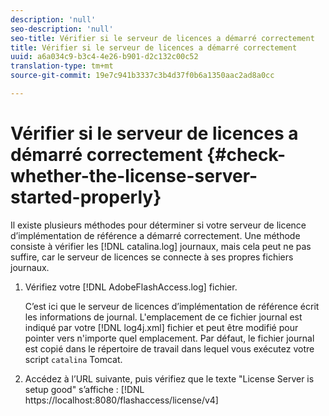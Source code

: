 ```yaml
---
description: 'null'
seo-description: 'null'
seo-title: Vérifier si le serveur de licences a démarré correctement
title: Vérifier si le serveur de licences a démarré correctement
uuid: a6a034c9-b3c4-4e26-b901-d2c132c00c52
translation-type: tm+mt
source-git-commit: 19e7c941b3337c3b4d37f0b6a1350aac2ad8a0cc

---
```



# Vérifier si le serveur de licences a démarré correctement {#check-whether-the-license-server-started-properly}

Il existe plusieurs méthodes pour déterminer si votre serveur de licence d’implémentation de référence a démarré correctement. Une méthode consiste à vérifier les [!DNL catalina.log] journaux, mais cela peut ne pas suffire, car le serveur de licences se connecte à ses propres fichiers journaux.
1. Vérifiez votre [!DNL AdobeFlashAccess.log] fichier.

   C’est ici que le serveur de licences d’implémentation de référence écrit les informations de journal. L&#39;emplacement de ce fichier journal est indiqué par votre [!DNL log4j.xml] fichier et peut être modifié pour pointer vers n&#39;importe quel emplacement. Par défaut, le fichier journal est copié dans le répertoire de travail dans lequel vous exécutez votre script `catalina` Tomcat.
1. Accédez à l’URL suivante, puis vérifiez que le texte &quot;License Server is setup good&quot; s’affiche :
   [!DNL ht<span></span>tps://localhost:8080/flashaccess/license/v4]
